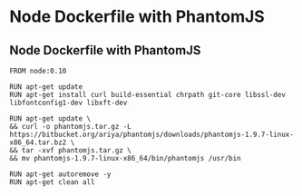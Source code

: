 # Node Dockerfile with PhantomJS

## Node Dockerfile with PhantomJS

```text
FROM node:0.10

RUN apt-get update
RUN apt-get install curl build-essential chrpath git-core libssl-dev libfontconfig1-dev libxft-dev

RUN apt-get update \
&& curl -o phantomjs.tar.gz -L https://bitbucket.org/ariya/phantomjs/downloads/phantomjs-1.9.7-linux-x86_64.tar.bz2 \
&& tar -xvf phantomjs.tar.gz \
&& mv phantomjs-1.9.7-linux-x86_64/bin/phantomjs /usr/bin

RUN apt-get autoremove -y
RUN apt-get clean all
```

